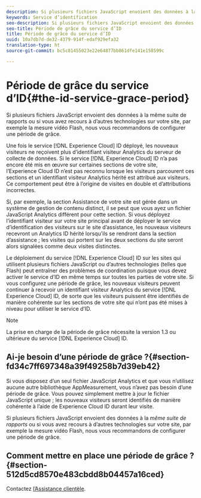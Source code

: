 ```yaml
---
description: Si plusieurs fichiers JavaScript envoient des données à la même suite de rapports ou si vous avez recours à d’autres technologies sur votre site, par exemple la mesure vidéo Flash, nous vous recommandons de configurer une période de grâce.
keywords: Service d’identification
seo-description: Si plusieurs fichiers JavaScript envoient des données à la même suite de rapports ou si vous avez recours à d’autres technologies sur votre site, par exemple la mesure vidéo Flash, nous vous recommandons de configurer une période de grâce.
seo-title: Période de grâce du service d’ID
title: Période de grâce du service d’ID
uuid: 10a7db7d-de32-4379-914f-edaf929efa32
translation-type: ht
source-git-commit: bc5c81455023e22e64877bb861dfe141e158599c

---
```



# Période de grâce du service d’ID{#the-id-service-grace-period}

Si plusieurs fichiers JavaScript envoient des données à la même suite de rapports ou si vous avez recours à d’autres technologies sur votre site, par exemple la mesure vidéo Flash, nous vous recommandons de configurer une période de grâce.

Une fois le service [!DNL Experience Cloud] ID déployé, les nouveaux visiteurs ne reçoivent plus d’identifiant visiteur Analytics du serveur de collecte de données. Si le service [!DNL Experience Cloud] ID n’a pas encore été mis en œuvre sur certaines sections de votre site, l’Experience Cloud ID n’est pas reconnu lorsque les visiteurs parcourent ces sections et un identifiant visiteur Analytics hérité est attribué aux visiteurs. Ce comportement peut être à l’origine de visites en double et d’attributions incorrectes.

Si, par exemple, la section Assistance de votre site est gérée dans un système de gestion de contenu distinct, il se peut que vous ayez un fichier JavaScript Analytics différent pour cette section. Si vous déployez l’identifiant visiteur sur votre site principal avant de déployer le service d’identification des visiteurs sur le site d’assistance, les nouveaux visiteurs recevront un Analytics ID hérité lorsqu’ils se rendront dans la section d’assistance ; les visites qui portent sur les deux sections du site seront alors signalées comme deux visites distinctes.

Le déploiement du service [!DNL Experience Cloud] ID sur les sites qui utilisent plusieurs fichiers JavaScript ou d’autres technologies (telles que Flash) peut entraîner des problèmes de coordination puisque vous devez activer le service d’ID en même temps sur toutes les parties de votre site. Si vous configurez une période de grâce, les nouveaux visiteurs peuvent continuer à recevoir un identifiant visiteur Analytics du service [!DNL Experience Cloud] ID, de sorte que les visiteurs puissent être identifiés de manière cohérente sur les sections de votre site qui n’ont pas été mises à niveau pour utiliser le service d’ID.

>[!NOTE]
>
>La prise en charge de la période de grâce nécessite la version 1.3 ou ultérieure du service [!DNL Experience Cloud] ID.

## Ai-je besoin d’une période de grâce ?{#section-fd34c7ff697348a39f49258b7d39eb42}

Si vous disposez d’un seul fichier JavaScript Analytics et que vous n’utilisez aucune autre bibliothèque AppMeasurement, vous n’avez pas besoin d’une période de grâce. Vous pouvez simplement mettre à jour le fichier JavaScript unique ; les nouveaux visiteurs seront identifiés de manière cohérente à l’aide de Experience Cloud ID durant leur visite.

Si plusieurs fichiers JavaScript envoient des données à la *même suite de rapports* ou si vous avez recours à d’autres technologies sur votre site, par exemple la mesure vidéo Flash, nous vous recommandons de configurer une période de grâce.

## Comment mettre en place une période de grâce ?  {#section-512d5cd8570e483cbdd8b04457a16ced}

Contactez [l’Assistance clientèle](https://helpx.adobe.com/fr/marketing-cloud/contact-support.html).
